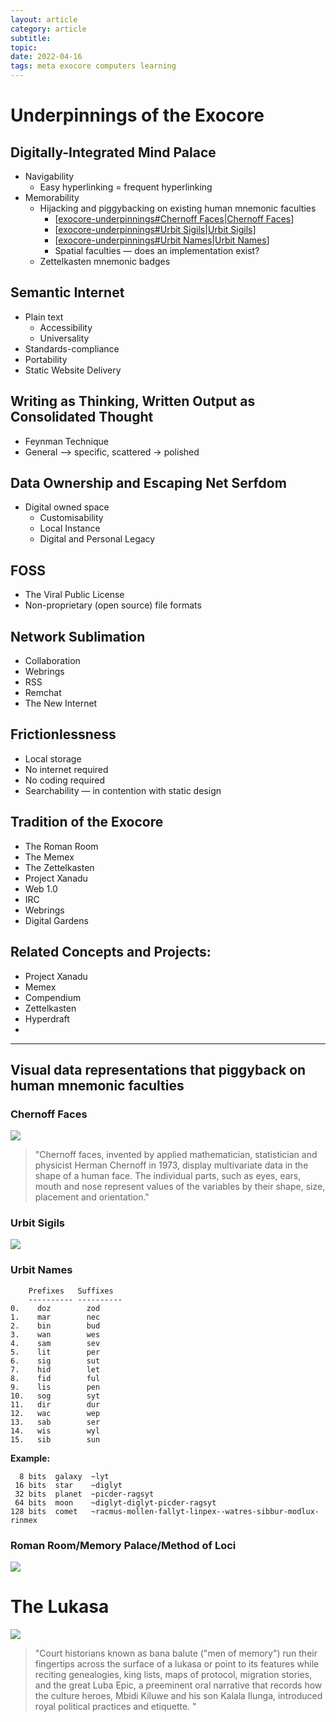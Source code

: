 ```yaml
---
layout: article
category: article
subtitle: 
topic:
date: 2022-04-16
tags: meta exocore computers learning
---
```


# Underpinnings of the Exocore

## Digitally-Integrated Mind Palace
- Navigability
  - Easy hyperlinking = frequent hyperlinking
- Memorability
  - Hijacking and piggybacking on existing human mnemonic faculties
    - [[exocore-underpinnings#Chernoff Faces|Chernoff Faces]] 
    - [[exocore-underpinnings#Urbit Sigils|Urbit Sigils]] 
    - [[exocore-underpinnings#Urbit Names|Urbit Names]] 
    - Spatial faculties — does an implementation exist?
  - Zettelkasten mnemonic badges

## Semantic Internet
- Plain text
  - Accessibility
  - Universality
- Standards-compliance
- Portability
- Static Website Delivery
  
## Writing as Thinking, Written Output as Consolidated Thought
 - Feynman Technique
 - General —> specific, scattered -> polished

## Data Ownership and Escaping Net Serfdom
- Digital owned space
  - Customisability
  - Local Instance
  - Digital and Personal Legacy

## FOSS
- The Viral Public License
- Non-proprietary (open source) file formats

## Network Sublimation
- Collaboration
- Webrings
- RSS
- Remchat
- The New Internet

## Frictionlessness
- Local storage
- No internet required
- No coding required
- Searchability — in contention with static design

## Tradition of the Exocore
- The Roman Room
- The Memex
- The Zettelkasten 
- Project Xanadu
- Web 1.0
- IRC 
- Webrings 
- Digital Gardens
  
## Related Concepts and Projects:
- Project Xanadu
- Memex
- Compendium
- Zettelkasten
- Hyperdraft
- 

---

## Visual data representations that piggyback on human mnemonic faculties 
### Chernoff Faces 
![](../attachments/chernoff-faces.png)

  > "Chernoff faces, invented by applied mathematician, statistician and physicist Herman Chernoff in 1973, display multivariate data in the shape of a human face. The individual parts, such as eyes, ears, mouth and nose represent values of the variables by their shape, size, placement and orientation."

### Urbit Sigils
![](../attachments/urbit-sigils.png)

### Urbit Names
```
    Prefixes   Suffixes
    ---------- ---------- 
0.    doz        zod
1.    mar        nec
2.    bin        bud
3.    wan        wes
4.    sam        sev
5.    lit        per
6.    sig        sut
7.    hid        let
8.    fid        ful
9.    lis        pen
10.   sog        syt
11.   dir        dur
12.   wac        wep
13.   sab        ser
14.   wis        wyl
15.   sib        sun
```

**Example:**
```
  8 bits  galaxy  ~lyt
 16 bits  star    ~diglyt
 32 bits  planet  ~picder-ragsyt
 64 bits  moon    ~diglyt-diglyt-picder-ragsyt
128 bits  comet   ~racmus-mollen-fallyt-linpex--watres-sibbur-modlux-rinmex
```

### Roman Room/Memory Palace/Method of Loci

![]( /attachments/roman-room.jpg)

# The Lukasa

![](/attachments/lukasa.jpg)
> "Court historians known as bana balute ("men of memory") run their fingertips across the surface of a lukasa or point to its features while reciting genealogies, king lists, maps of protocol, migration stories, and the great Luba Epic, a preeminent oral narrative that records how the culture heroes, Mbidi Kiluwe and his son Kalala Ilunga, introduced royal political practices and etiquette. "

[//begin]: # "Autogenerated link references for markdown compatibility"
[exocore-underpinnings#Chernoff Faces|Chernoff Faces]: exocore-underpinnings "Underpinnings of the Exocore"
[exocore-underpinnings#Urbit Sigils|Urbit Sigils]: exocore-underpinnings "Underpinnings of the Exocore"
[exocore-underpinnings#Urbit Names|Urbit Names]: exocore-underpinnings "Underpinnings of the Exocore"
[//end]: # "Autogenerated link references"